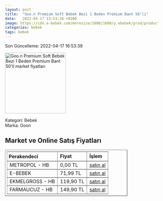 ```yaml
---
layout: post
title:  "Goo.n Premium Soft Bebek Bezi 1 Beden Premium Bant 50'li"
date:   2022-04-17 13:53:39 +0300
image: https://cdn.e-bebek.com/mnresize/1600/1600/y.ebebek/prod/productImage/4902011856613_3.jpg
categories: bebek
tags: bebek
---
```


Son Güncelleme: 2022-04-17 16:53:39

<img src="https://cdn.e-bebek.com/mnresize/1600/1600/y.ebebek/prod/productImage/4902011856613_3.jpg" width="200" alt="Goo.n Premium Soft Bebek Bezi 1 Beden Premium Bant 50'li market fiyatları" />

Kategori: Bebek
<br />
Marka: Goon

<h2>Market ve Online Satış Fiyatları</h2>

<table border="1" style="padding: 5px;width:80%;">
  <tr>
    <td style="padding: 5px;"><strong>Perakendeci</strong></td>
    <td><strong>Fiyat</strong></td>
    <td><strong>İşlem</strong></td>
  </tr>
  <tr>
              <td title="Hepsiburada/Metropol Mağazası">METROPOL - HB</td>
              <td>0,00 TL</td>
              <td><a title="Hepsiburada/Metropol Mağazası" target="_blank" href="https://www.hepsiburada.com/goo-n-premium-soft-bebek-bezi-1-beden-premium-bant-50-li-p-HBCV00000ZRTKQ?magaza=Metropol">satın al</a></td>
            </tr><tr>
              <td title="E-Bebek">E-BEBEK</td>
              <td>71,99 TL</td>
              <td><a title="E-Bebek" target="_blank" href="https://www.e-bebek.com/goon-bebek-bezi-premium-soft-1-beden-jumbo-yenidogan-paket-50-adet-2-5kg-p-gon-6613/">satın al</a></td>
            </tr><tr>
              <td title="Hepsiburada/Ekmelgross Mağazası">EKMELGROSS - HB</td>
              <td>119,90 TL</td>
              <td><a title="Hepsiburada/Ekmelgross Mağazası" target="_blank" href="https://www.hepsiburada.com/goon-premium-soft-bebek-bezi-1-beden-50-li-p-HBCV00000XFEOU?magaza=Ekmelgross">satın al</a></td>
            </tr><tr>
              <td title="Hepsiburada/Farmaucuz Mağazası">FARMAUCUZ - HB</td>
              <td>149,90 TL</td>
              <td><a title="Hepsiburada/Farmaucuz Mağazası" target="_blank" href="https://www.hepsiburada.com/goon-premium-soft-bebek-bezi-1-beden-50-li-p-HBCV00000XFEOU?magaza=FARMAUCUZ">satın al</a></td>
            </tr>
</table>
